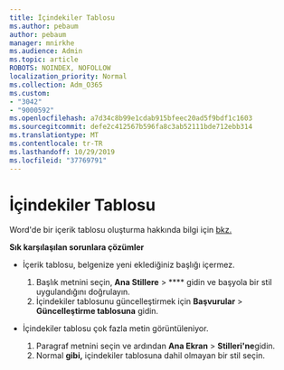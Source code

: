 ```yaml
---
title: İçindekiler Tablosu
ms.author: pebaum
author: pebaum
manager: mnirkhe
ms.audience: Admin
ms.topic: article
ROBOTS: NOINDEX, NOFOLLOW
localization_priority: Normal
ms.collection: Adm_O365
ms.custom:
- "3042"
- "9000592"
ms.openlocfilehash: a7d34c8b99e1cdab915bfeec20ad5f9bdf1c1603
ms.sourcegitcommit: defe2c412567b596fa8c3ab52111bde712ebb314
ms.translationtype: MT
ms.contentlocale: tr-TR
ms.lasthandoff: 10/29/2019
ms.locfileid: "37769791"
---
```

# <a name="table-of-contents"></a>İçindekiler Tablosu

Word'de bir içerik tablosu oluşturma hakkında bilgi için [bkz.](https://support.office.com/article/882e8564-0edb-435e-84b5-1d8552ccf0c0) [](https://go.microsoft.com/fwlink/?linkid=2065106)

**Sık karşılaşılan sorunlara çözümler**

- İçerik tablosu, belgenize yeni eklediğiniz başlığı içermez.
  1. Başlık metnini seçin, **Ana Stillere** > **** gidin ve başyola bir stil uygulandığını doğrulayın.
  2. İçindekiler tablosunu güncelleştirmek için **Başvurular** > **Güncelleştirme tablosuna** gidin.

- İçindekiler tablosu çok fazla metin görüntüleniyor. 
  1. Paragraf metnini seçin ve ardından **Ana Ekran** > **Stilleri'ne**gidin.
  2. Normal **gibi,** içindekiler tablosuna dahil olmayan bir stil seçin.